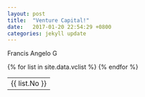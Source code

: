 ```yaml
---
layout: post
title:  "Venture Capital!"
date:   2017-01-20 22:54:29 +0800
categories: jekyll update
---
```


Francis Angelo G

<table>
{% for list in site.data.vclist %}
  <tr>
   <td>
        {{ list.No }}
    </td>
  </tr>
{% endfor %}
</table>
